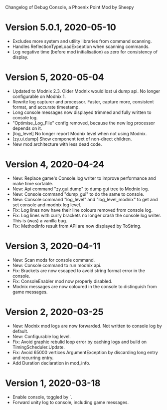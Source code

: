 Changelog of Debug Console, a Phoenix Point Mod by Sheepy

# Version 5.0.1, 2020-05-10

* Excludes more system and utility libraries from command scanning.
* Handles ReflectionTypeLoadException when scanning commands.
* Log negative time (before mod initialisation) as zero for consistency of display.

# Version 5, 2020-05-04

* Updated to Modnix 2.3.  Older Modnix would lost ui dump api.  No longer configurable on Modnix 1.
* Rewrite log capturer and processor. Faster, capture more, consistent format, and accurate timestamp.
* Long console messages now displayed trimmed and fully written to console log.
* "Optimise_Log_File" config removed, because the new log processor depends on it.
* [log_level] No longer report Modnix level when not using Modnix.
* [zy.ui.dump] Show component text of non-direct children.
* New mod architecture with less dead code.

# Version 4, 2020-04-24

* New: Replace game's Console.log writer to improve performance and make time sortable.
* New: Api command "zy.gui.dump" to dump gui tree to Modnix log.
* New: Console command "dump_gui" to do the same to console.
* New: Console command "log_level" and "log_level_modnix" to get and set console and modnix log level.
* Fix: Log lines now have their line colours removed from console log.
* Fix: Log lines with curry brackets no longer crash the console log writer. This is (was) a vanilla bug.
* Fix: MethodInfo result from API are now displayed by ToString.

# Version 3, 2020-04-11

* New: Scan mods for console command.
* New: Console command to run modnix api.
* Fix: Brackets are now escaped to avoid string format error in the console.
* Fix: ConsoleEnabler mod now properly disabled.
* Modnix messages are now coloured in the console to distinguish from game messages.

# Version 2, 2020-03-25

* New: Modnix mod logs are now forwarded.  Not written to console log by default.
* New: Configurable log level.
* Fix: Avoid graphic rebulid loop error by caching logs and build on TimingScheduler.Update.
* Fix: Avoid 65000 vertices ArgumentException by discarding long entry and recurring entry.
* Add Duration declaration in mod_info.

# Version 1, 2020-03-18

* Enable console, toggled by `.
* Forward unity log to console, including game messages.